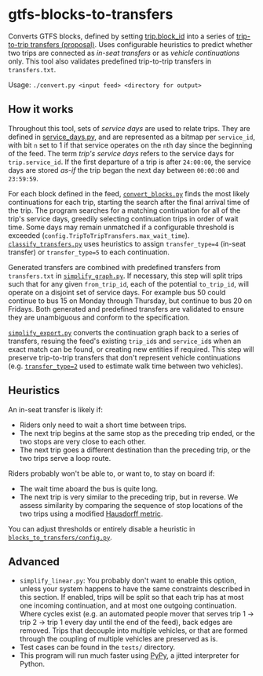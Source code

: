 # gtfs-blocks-to-transfers

Converts GTFS blocks, defined by setting [trip.block\_id](https://github.com/google/transit/blob/master/gtfs/spec/en/reference.md#example-blocks-and-service-day) into a series of [trip-to-trip transfers (proposal)](https://github.com/google/transit/pull/303). Uses configurable heuristics  to predict whether two trips are connected as _in-seat transfers_ or as _vehicle continuations_ only. This tool also validates predefined trip-to-trip transfers in `transfers.txt`.

Usage: `./convert.py <input feed> <directory for output>`


## How it works

Throughout this tool, sets of _service days_ are used to relate trips. They are defined in [service\_days.py](#), and are represented as a bitmap per `service_id`, with bit `n` set to 1 if that service operates on the `n`th day since the beginning of the feed. The term _trip's service days_ refers to the service days for `trip.service_id`. If the first departure of a trip is after `24:00:00`, the service days are stored _as-if_ the trip began the next day between `00:00:00` and `23:59:59`.

For each block defined in the feed, [`convert_blocks.py`](#) finds the most likely continuations for each trip, starting the search after the final arrival time of the trip. The program searches for a matching continuation for all of the trip's service days, greedily selecting continuation trips in order of wait time. Some days may remain unmatched if a configurable threshold is exceeded (`config.TripToTripTransfers.max_wait_time`). [`classify_transfers.py`](#) uses heuristics to assign `transfer_type=4` (in-seat transfer) or `transfer_type=5` to each continuation.

Generated transfers are combined with predefined transfers from `transfers.txt` in [`simplify_graph.py`](#). If necessary, this step will split trips such that for any given `from_trip_id`, each of the potential `to_trip_id`, will operate on a disjoint set of service days. For example bus 50 could continue to bus 15 on Monday through Thursday, but continue to bus 20 on Fridays. Both generated and predefined transfers are validated to ensure they are unambiguous and conform to the specification.

[`simplify_export.py`](#) converts the continuation graph back to a series of transfers, resuing the feed's existing `trip_id`s and `service_id`s when an exact match can be found, or creating new entities if required. This step will preserve trip-to-trip transfers that don't represent vehicle continuations (e.g. [`transfer_type=2`](https://github.com/google/transit/blob/master/gtfs/spec/en/reference.md#transferstxt) used to estimate walk time between two vehicles).

## Heuristics

An in-seat transfer is likely if:

* Riders only need to wait a short time between trips.
* The next trip begins at the same stop as the preceding trip ended, or the two stops are very close to each other.
* The next trip goes a different destination than the preceding trip, or the two trips serve a loop route.


Riders probably won't be able to, or want to, to stay on board if:

* The wait time aboard the bus is quite long.
* The next trip is very similar to the preceding trip, but in reverse. We assess similarity by comparing the sequence of stop locations of the two trips using a modified [Hausdorff metric](https://en.wikipedia.org/wiki/Hausdorff_distance).

You can adjust thresholds or entirely disable a heuristic in [`blocks_to_transfers/config.py`](#).


## Advanced

* `simplify_linear.py`: You probably don't want to enable this option, unless your system happens to have the same constraints described in this section. If enabled, trips will be split so that each trip has at most one incoming continuation, and at most one outgoing continuation. Where cycles exist (e.g. an automated people mover that serves trip 1 -> trip 2 -> trip 1 every day until the end of the feed), back edges are removed. Trips that decouple into multiple vehicles, or that are formed through the coupling of multiple vehicles are preserved as is. 
* Test cases can be found in the `tests/` directory.
* This program will run much faster using [PyPy](https://www.pypy.org), a jitted interpreter for Python.

